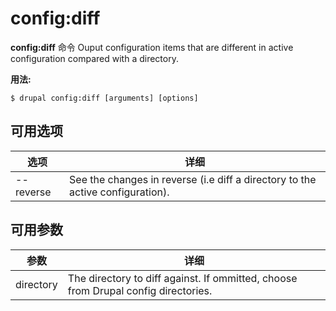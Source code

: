 # config:diff
**config:diff** 命令 Ouput configuration items that are different in active configuration compared with a directory.

**用法:**
```
$ drupal config:diff [arguments] [options] 
```

## 可用选项
选项 | 详细
-------|-------------
--reverse | See the changes in reverse (i.e diff a directory to the active configuration).

## 可用参数
参数 | 详细
---------|-------------
directory | The directory to diff against. If ommitted, choose from Drupal config directories.

